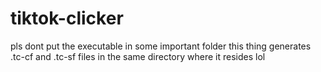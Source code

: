 # tiktok-clicker

pls dont put the executable in some important folder
this thing generates .tc-cf and .tc-sf files in the same directory where it resides lol
